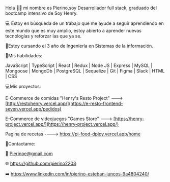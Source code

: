 Hola 👋👋 mi nombre  es Pierino,soy Desarrollador full stack, graduado del bootcamp intensivo de Soy Henry.

💻 Estoy en búsqueda de un trabajo que me ayude a seguir aprendiendo en este mundo que es muy amplio, estoy abierto a aprender nuevas tecnologías y reforzar las que ya se.

📝Estoy cursando el 3 año de Ingeniería en Sistemas de la información. 

🚀Mis habilidades: 

JavaScript | TypeScript | React | Redux | Node JS | Express | MySQL | Mongoose | MongoDb | PostgreSQL | Sequelize | Git | Figma | Slack | HTML | CSS

💻Mis proyectos:

E-Commerce de comidas "Henry's Resto Project" ---> [http://restohenry.vercel.app/](https://e-resto-frontend-seven.vercel.app/pedidos)

E-Commerce de videojuegos "Games Store" ---> [https://henry-project.vercel.app/](https://henry-project.vercel.app/)

Pagina de recetas ----> https://pi-food-dploy.vercel.app/home

🤝Contactame:

📧 Pierinoe@gmail.com

🌐 https://github.com/pierino2203

➡️ https://www.linkedin.com/in/pierino-esteban-juncos-9a4804240/
